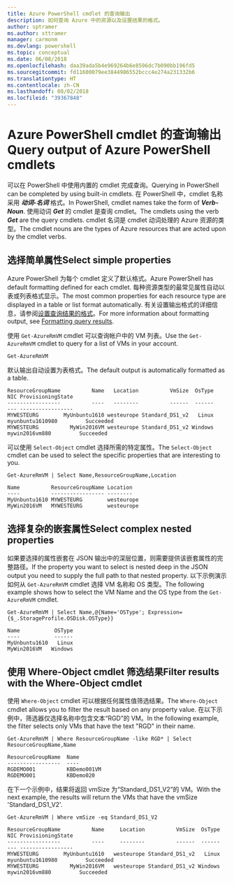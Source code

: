 ```yaml
---
title: Azure PowerShell cmdlet 的查询输出
description: 如何查询 Azure 中的资源以及设置结果的格式。
author: sptramer
ms.author: sttramer
manager: carmonm
ms.devlang: powershell
ms.topic: conceptual
ms.date: 06/08/2018
ms.openlocfilehash: daa39ada5b4e969264b6e8596dc7b090bb196fd5
ms.sourcegitcommit: fd11600079ee3844986552bccc4e274a231332b6
ms.translationtype: HT
ms.contentlocale: zh-CN
ms.lasthandoff: 08/02/2018
ms.locfileid: "39367848"
---
```

# <a name="query-output-of-azure-powershell-cmdlets"></a><span data-ttu-id="e2ce2-103">Azure PowerShell cmdlet 的查询输出</span><span class="sxs-lookup"><span data-stu-id="e2ce2-103">Query output of Azure PowerShell cmdlets</span></span>

<span data-ttu-id="e2ce2-104">可以在 PowerShell 中使用内置的 cmdlet 完成查询。</span><span class="sxs-lookup"><span data-stu-id="e2ce2-104">Querying in PowerShell can be completed by using built-in cmdlets.</span></span> <span data-ttu-id="e2ce2-105">在 PowerShell 中，cmdlet 名称采用 **_动词-名词_** 格式。</span><span class="sxs-lookup"><span data-stu-id="e2ce2-105">In PowerShell, cmdlet names take the form of **_Verb-Noun_**.</span></span> <span data-ttu-id="e2ce2-106">使用动词 **_Get_** 的 cmdlet 是查询 cmdlet。</span><span class="sxs-lookup"><span data-stu-id="e2ce2-106">The cmdlets using the verb **_Get_** are the query cmdlets.</span></span> <span data-ttu-id="e2ce2-107">cmdlet 名词是 cmdlet 动词处理的 Azure 资源的类型。</span><span class="sxs-lookup"><span data-stu-id="e2ce2-107">The cmdlet nouns are the types of Azure resources that are acted upon by the cmdlet verbs.</span></span>

## <a name="select-simple-properties"></a><span data-ttu-id="e2ce2-108">选择简单属性</span><span class="sxs-lookup"><span data-stu-id="e2ce2-108">Select simple properties</span></span>

<span data-ttu-id="e2ce2-109">Azure PowerShell 为每个 cmdlet 定义了默认格式。</span><span class="sxs-lookup"><span data-stu-id="e2ce2-109">Azure PowerShell has default formatting defined for each cmdlet.</span></span> <span data-ttu-id="e2ce2-110">每种资源类型的最常见属性自动以表或列表格式显示。</span><span class="sxs-lookup"><span data-stu-id="e2ce2-110">The most common properties for each resource type are displayed in a table or list format automatically.</span></span> <span data-ttu-id="e2ce2-111">有关设置输出格式的详细信息，请参阅[设置查询结果的格式](formatting-output.md)。</span><span class="sxs-lookup"><span data-stu-id="e2ce2-111">For more information about formatting output, see [Formatting query results](formatting-output.md).</span></span>

<span data-ttu-id="e2ce2-112">使用 `Get-AzureRmVM` cmdlet 可以查询帐户中的 VM 列表。</span><span class="sxs-lookup"><span data-stu-id="e2ce2-112">Use the `Get-AzureRmVM` cmdlet to query for a list of VMs in your account.</span></span>

```azurepowershell-interactive
Get-AzureRmVM
```

<span data-ttu-id="e2ce2-113">默认输出自动设置为表格式。</span><span class="sxs-lookup"><span data-stu-id="e2ce2-113">The default output is automatically formatted as a table.</span></span>

```output
ResourceGroupName          Name   Location          VmSize  OsType              NIC ProvisioningState
-----------------          ----   --------          ------  ------              --- -----------------
MYWESTEURG        MyUnbuntu1610 westeurope Standard_DS1_v2   Linux myunbuntu1610980         Succeeded
MYWESTEURG          MyWin2016VM westeurope Standard_DS1_v2 Windows   mywin2016vm880         Succeeded
```

<span data-ttu-id="e2ce2-114">可以使用 `Select-Object` cmdlet 选择所需的特定属性。</span><span class="sxs-lookup"><span data-stu-id="e2ce2-114">The `Select-Object` cmdlet can be used to select the specific properties that are interesting to you.</span></span>

```azurepowershell-interactive
Get-AzureRmVM | Select Name,ResourceGroupName,Location
```

```output
Name          ResourceGroupName Location
----          ----------------- --------
MyUnbuntu1610 MYWESTEURG        westeurope
MyWin2016VM   MYWESTEURG        westeurope
```

## <a name="select-complex-nested-properties"></a><span data-ttu-id="e2ce2-115">选择复杂的嵌套属性</span><span class="sxs-lookup"><span data-stu-id="e2ce2-115">Select complex nested properties</span></span>

<span data-ttu-id="e2ce2-116">如果要选择的属性嵌套在 JSON 输出中的深层位置，则需要提供该嵌套属性的完整路径。</span><span class="sxs-lookup"><span data-stu-id="e2ce2-116">If the property you want to select is nested deep in the JSON output you need to supply the full path to that nested property.</span></span> <span data-ttu-id="e2ce2-117">以下示例演示如何从 `Get-AzureRmVM` cmdlet 选择 VM 名称和 OS 类型。</span><span class="sxs-lookup"><span data-stu-id="e2ce2-117">The following example shows how to select the VM Name and the OS type from the `Get-AzureRmVM` cmdlet.</span></span>

```azurepowershell-interactive
Get-AzureRmVM | Select Name,@{Name='OSType'; Expression={$_.StorageProfile.OSDisk.OSType}}
```

```output
Name           OSType
----           ------
MyUnbuntu1610   Linux
MyWin2016VM   Windows
```

## <a name="filter-results-with-the-where-object-cmdlet"></a><span data-ttu-id="e2ce2-118">使用 Where-Object cmdlet 筛选结果</span><span class="sxs-lookup"><span data-stu-id="e2ce2-118">Filter results with the Where-Object cmdlet</span></span>

<span data-ttu-id="e2ce2-119">使用 `Where-Object` cmdlet 可以根据任何属性值筛选结果。</span><span class="sxs-lookup"><span data-stu-id="e2ce2-119">The `Where-Object` cmdlet allows you to filter the result based on any property value.</span></span> <span data-ttu-id="e2ce2-120">在以下示例中，筛选器仅选择名称中包含文本“RGD”的 VM。</span><span class="sxs-lookup"><span data-stu-id="e2ce2-120">In the following example, the filter selects only VMs that have the text "RGD" in their name.</span></span>

```azurepowershell-interactive
Get-AzureRmVM | Where ResourceGroupName -like RGD* | Select ResourceGroupName,Name
```

```output
ResourceGroupName  Name
-----------------  ----
RGDEMO001          KBDemo001VM
RGDEMO001          KBDemo020
```

<span data-ttu-id="e2ce2-121">在下一个示例中，结果将返回 vmSize 为“Standard_DS1_V2”的 VM。</span><span class="sxs-lookup"><span data-stu-id="e2ce2-121">With the next example, the results will return the VMs that have the vmSize 'Standard_DS1_V2'.</span></span>

```azurepowershell-interactive
Get-AzureRmVM | Where vmSize -eq Standard_DS1_V2
```

```output
ResourceGroupName          Name     Location          VmSize  OsType              NIC ProvisioningState
-----------------          ----     --------          ------  ------              --- -----------------
MYWESTEURG        MyUnbuntu1610   westeurope Standard_DS1_v2   Linux myunbuntu1610980         Succeeded
MYWESTEURG          MyWin2016VM   westeurope Standard_DS1_v2 Windows   mywin2016vm880         Succeeded
```